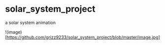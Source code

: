 # solar_system_project
a solar system animation

!(image)[https://github.com/grizz9233/solar_system_project/blob/master/image.jpg]
